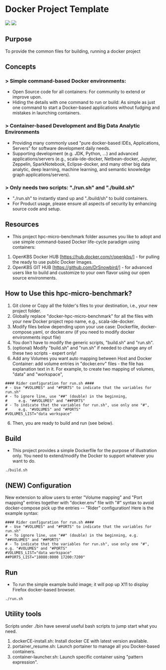 # Docker Project Template
[![](https://images.microbadger.com/badges/image/openkbs/docker-hpc-micro-benchmark.svg)](https://microbadger.com/images/openkbs/docker-hpc-micro-benchmark "Get your own image badge on microbadger.com") [![](https://images.microbadger.com/badges/version/openkbs/docker-hpc-micro-benchmark.svg)](https://microbadger.com/images/openkbs/docker-hpc-micro-benchmark "Get your own version badge on microbadger.com")
## Purpose
To provide the common files for building, running a docker project

## Concepts
### > Simple command-based Docker environments:
- Open Source code for all containers:
For community to extend or improve upon.
- Hiding the details with one command to run or build:
As simple as just one command to start a Docker-based applications without fudging and mistakes in launching containers.

### > Container-based Development and Big Data Analytic Environments
- Providing many commonly used "pure docker-based IDEs, Applications, Servers" for software development daily needs.
- Supporting development (e.g. JDK, Python, ...) and advanced applications/servers (e.g., scala-ide-docker, Netbean-docker, Jupyter, Zeppelin, SparkNotebook, Eclipse-docker, and many other big data analytic, deep learning, machine learning, and semantic knowledge graph applications/servers).

### > Only needs two scripts: "./run.sh" and "./build.sh"
- "./run.sh" to instantly stand up and "./build/sh" to build containers.
- For Product usage, please ensure all aspects of security by enhancing source code and setup.

## Resources
- This project hpc-micro-benchmark folder assumes you like to adopt and use simple command-based Docker life-cycle paradigm using containers:
1. OpenKBS Docker HUB [https://hub.docker.com/r/openkbs/] - for pulling the ready to use public Docker Images.
2. OpenKBS GIT HUB [https://github.com/DrSnowbird/] - for advanced users like to build and customize to your own flavor using our open source environments.

## How to Use this hpc-micro-benchmark?
1. Git clone or Copy all the folder's files to your destination, i.e., your new project folder.
2. Globally replace "docker-hpc-micro-benchmark" for all the files with your new Docker project repo name, e.g., scala-ide-docker.
3. Modify files below depending upon your use case:
Dockerfile, docker-compose.yaml, or docker.env (if you need to modify docker environments input file)
4. You don't have to modify the generic scripts, "build.sh" and "run.sh".
5. (optional) Modify "build.sh" and "run.sh" if needed to change any of these two scripts - expert only!
6. Add any Volumes you want auto mapping between Host and Docker Container: add volume entries in "docker.env" files - the file has explanation text in it. For example, to create two mapping of volumes, "data" and "workspace", 
```
#### Rider configuration for run.sh ####
# - Use "#VOLUMES" and "#PORTS" to indicate that the variables for run.sh"
# - To ignore line, use "##" (double) in the beginning, 
#     e.g. "##VOLUMES" and "##PORTS"
# - To indicate that the variables for run.sh", use only one "#",  
#     e.g. "#VOLUMES" and "#PORTS"
#VOLUMES_LIST="data workspace"

```
6. Then, you are ready to build and run (see below).

## Build
- This project provides a simple Dockerfile for the purpose of illustration only. You need to extend/modify the Docker to
support whatever you want to do.
```
./build.sh
```

## (NEW) Configuration
New extension to allow users to enter "Volume mapping" and "Port mapping" entries together with "docker.env" file with "#" syntax to avoid docker-compose pick up the entries -- "Rider" configuration!
Here is the example syntax:
```
#### Rider configuration for run.sh ####
# - Use "#VOLUMES" and "#PORTS" to indicate that the variables for run.sh"
# - To ignore line, use "##" (double) in the beginning, e.g. "##VOLUMES" and "##PORTS"
# - To indicate that the variables for run.sh", use only one "#",  e.g. "#VOLUMES" and "#PORTS"
#VOLUMES_LIST="data workspace"
##PORTS_LIST="18080:8000 17200:7200"
```
## Run
- To run the simple example build image; it will pop up X11 to display Firefox docker-based browser.
```
./run.sh
```

## Utility tools
Scripts under ./bin have several useful bash scripts to jump start what you need.
1. dockerCE-install.sh: Install docker CE with latest version available.
2. portainer_resume.sh: Launch portainer to manage all you Docker-based containers.
3. container-launcher.sh: Launch specific container using "pattern expression".

